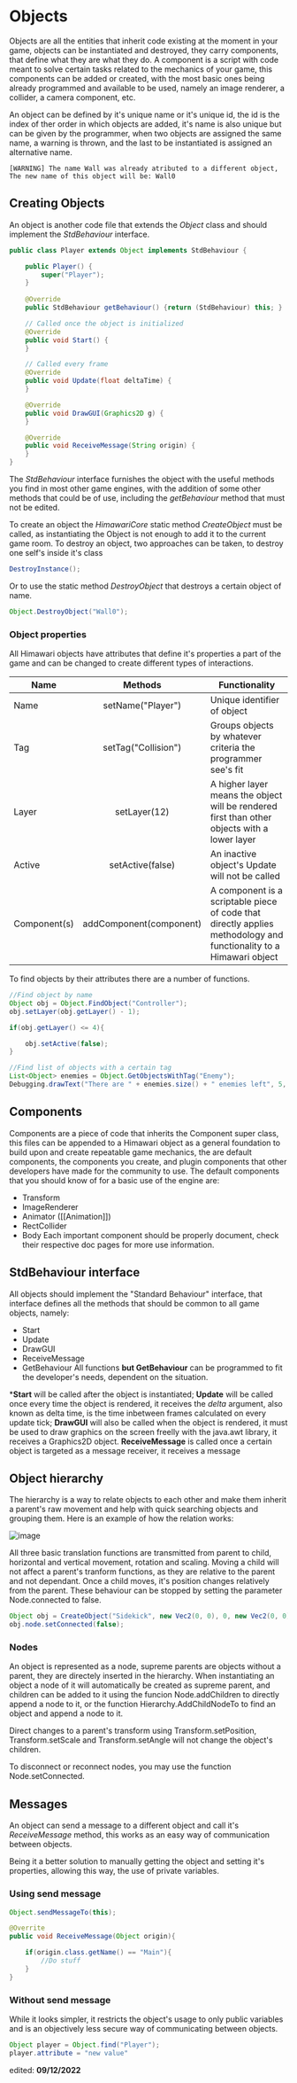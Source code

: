 # Objects

Objects are all the entities that inherit code existing at the moment in your game, objects can be instantiated and destroyed, they carry components, that define what they are what they do. A component is a script with code meant to solve certain tasks related to the mechanics of your game, this components can be added or created, with the most basic ones being already programmed and available to be used, namely an image renderer, a collider, a camera component, etc.

An object can be defined by it's unique name or it's unique id, the id is the index of ther order in which objects are added, it's name is also unique but can be given by the programmer, when two objects are assigned the same name, a warning is thrown, and the last to be instantiated is assigned an alternative name.

```
[WARNING] The name Wall was already atributed to a different object, The new name of this object will be: Wall0
```

## Creating Objects

An object is another code file that extends the _Object_ class and should implement the _StdBehaviour_ interface. 
```java
public class Player extends Object implements StdBehaviour {

    public Player() {
        super("Player");
    }
    
    @Override
    public StdBehaviour getBehaviour() {return (StdBehaviour) this; }

    // Called once the object is initialized
    @Override
    public void Start() {
    }

    // Called every frame
    @Override
    public void Update(float deltaTime) {
    }

    @Override
    public void DrawGUI(Graphics2D g) {
    }

    @Override
    public void ReceiveMessage(String origin) {
    }
}
```

The _StdBehaviour_ interface furnishes the object with the useful methods you find in most other game engines, with the addition of some other methods that could be of use, including the _getBehaviour_ method that must not be edited.

To create an object the _HimawariCore_ static method _CreateObject_ must be called, as instantiating the Object is not enough to add it to the current game room.
To destroy an object, two approaches can be taken, to destroy one self's inside it's class
```java
DestroyInstance();
```
Or to use the static method _DestroyObject_ that destroys a certain object of name.
```java
Object.DestroyObject("Wall0");
```

### Object properties

All Himawari objects have attributes that define it's properties a part of the game and can be changed to create different types of interactions.

Name | Methods | Functionality
--------------|:-----------:|------------
Name | setName("Player") | Unique identifier of object 
Tag | setTag("Collision") | Groups objects by whatever criteria the programmer see's fit
Layer | setLayer(12) | A higher layer means the object will be rendered first than other objects with a lower layer
Active | setActive(false) | An inactive object's Update will not be called
Component(s) | addComponent(component) | A component is a scriptable piece of code that directly applies methodology and functionality to a Himawari object 

To find objects by their attributes there are a number of functions.
```java
//Find object by name
Object obj = Object.FindObject("Controller");
obj.setLayer(obj.getLayer() - 1);

if(obj.getLayer() <= 4){

	obj.setActive(false);
}

//Find list of objects with a certain tag
List<Object> enemies = Object.GetObjectsWithTag("Enemy");
Debugging.drawText("There are " + enemies.size() + " enemies left", 5, 5, g);
```

## Components

Components are a piece of code that inherits the Component super class, this files can be appended to a Himawari object as a general foundation to build upon and create repeatable game mechanics, the are default components, the components you create, and plugin components that other developers have made for the community to use.
The default components that you should know of for a basic use of the engine are:
* Transform
* ImageRenderer
* Animator ([[Animation]])
* RectCollider
* Body
Each important component should be properly document, check their respective doc pages for more use information.

## StdBehaviour interface

All objects should implement the "Standard Behaviour" interface, that interface defines all the methods that should be common to all game objects, namely: 
* Start
* Update
* DrawGUI
* ReceiveMessage
* GetBehaviour
All functions **but GetBehaviour** can be programmed to fit the developer's needs, dependent on the situation.

***Start** will be called after the object is instantiated;
**Update** will be called once every time the object is rendered, it receives the _delta_ argument, also known as delta time, is the time inbetween frames calculated on every update tick;
**DrawGUI** will also be called when the object is rendered, it must be used to draw graphics on the screen freelly with the java.awt library, it receives a Graphics2D object.
**ReceiveMessage** is called once a certain object is targeted as a message receiver, it receives a message

## Object hierarchy

The hierarchy is a way to relate objects to each other and make them inherit a parent's raw movement and help with quick searching objects and grouping them.
Here is an example of how the relation works:

![image](childs.png)

All three basic translation functions are transmitted from parent to child, horizontal and vertical movement, rotation and scaling.
Moving a child will not affect a parent's tranform functions, as they are relative to the parent and not dependant. Once a child moves, it's position changes relatively from the parent. These behaviour can be stopped by setting the parameter Node.connected to false.

```java
Object obj = CreateObject("Sidekick", new Vec2(0, 0), 0, new Vec2(0, 0));
obj.node.setConnected(false);
```

### Nodes
An object is represented as a node, supreme parents are objects without a parent, they are directely inserted in the hierarchy. When instantiating an object a node of it will automatically be created as supreme parent, and children can be added to it using the funcion Node.addChildren to directly append a node to it, or the function Hierarchy.AddChildNodeTo to find an object and append a node to it.

Direct changes to a parent's transform using Transform.setPosition, Transform.setScale and Transform.setAngle will not change the object's children.

To disconnect or reconnect nodes, you may use the function Node.setConnected.

## Messages
An object can send a message to a different object and call it's _ReceiveMessage_ method, this works as an easy way of communication between objects.

Being it a better solution to manually getting the object and setting it's properties, allowing this way, the use of private variables.

### Using send message
```java
Object.sendMessageTo(this);
```

```java
@Overrite
public void ReceiveMessage(Object origin){

	if(origin.class.getName() == "Main"){
		//Do stuff
	}
}
```

### Without send message
While it looks simpler, it restricts the object's usage to only public variables and is an objectively less secure way of communicating between objects.
```java
Object player = Object.find("Player");
player.attribute = "new value"
```

edited: **09/12/2022**
